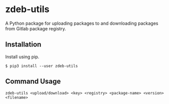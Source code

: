 # zdeb-utils

A Python package for uploading packages to and downloading packages from Gitlab
package registry.

## Installation

Install using pip.

    $ pip3 install --user zdeb-utils

## Command Usage

    zdeb-utils <upload/download> <key> <registry> <package-name> <version> <filename>



